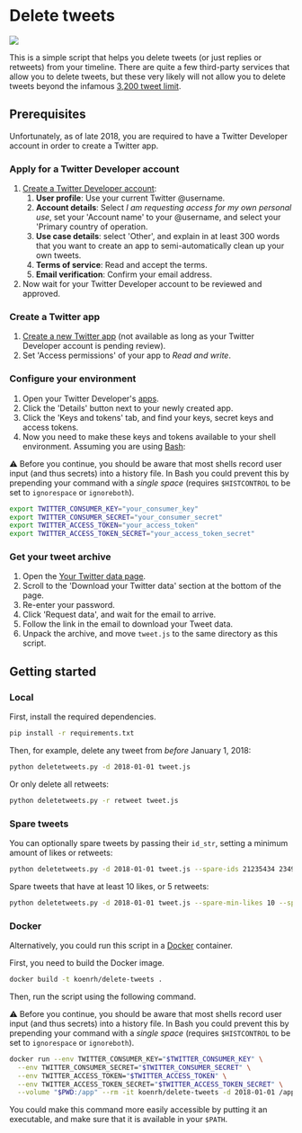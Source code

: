 # Delete tweets

![](https://github.com/koenrh/delete-tweets/workflows/build/badge.svg)

This is a simple script that helps you delete tweets (or just replies or retweets)
from your timeline. There are quite a few third-party services that allow you
to delete tweets, but these very likely will not allow you to delete tweets beyond
the infamous [3,200 tweet limit](https://web.archive.org/web/20131019125213/https://dev.twitter.com/discussions/276).

## Prerequisites

Unfortunately, as of late 2018, you are required to have a Twitter Developer account
in order to create a Twitter app.

### Apply for a Twitter Developer account

1. [Create a Twitter Developer account](https://developer.twitter.com/en/apply):
    1. **User profile**: Use your current Twitter @username.
    1. **Account details**: Select *I am requesting access for my own personal use*,
      set your 'Account name' to your @username, and select your 'Primary country
      of operation.
    1. **Use case details**: select 'Other', and explain in at least 300 words that
      you want to create an app to semi-automatically clean up your own tweets.
    1. **Terms of service**: Read and accept the terms.
    1. **Email verification**: Confirm your email address.
1. Now wait for your Twitter Developer account to be reviewed and approved.

### Create a Twitter app

1. [Create a new Twitter app](https://developer.twitter.com/en/apps/create) (not
  available as long as your Twitter Developer account is pending review).
1. Set 'Access permissions' of your app to *Read and write*.

### Configure your environment

1. Open your Twitter Developer's [apps](https://developer.twitter.com/en/apps).
1. Click the 'Details' button next to your newly created app.
1. Click the 'Keys and tokens' tab, and find your keys, secret keys and access tokens.
1. Now you need to make these keys and tokens available to your shell environment.
  Assuming you are using [Bash](https://en.wikipedia.org/wiki/Bash_(Unix_shell)):

:warning: Before you continue, you should be aware that most shells record user
input (and thus secrets) into a history file. In Bash you could prevent this by
prepending your command with a _single space_ (requires `$HISTCONTROL` to be set
to `ignorespace` or `ignoreboth`).

```bash
export TWITTER_CONSUMER_KEY="your_consumer_key"
export TWITTER_CONSUMER_SECRET="your_consumer_secret"
export TWITTER_ACCESS_TOKEN="your_access_token"
export TWITTER_ACCESS_TOKEN_SECRET="your_access_token_secret"
```

### Get your tweet archive

1. Open the [Your Twitter data page](https://twitter.com/settings/your_twitter_data).
1. Scroll to the 'Download your Twitter data' section at the bottom of the page.
1. Re-enter your password.
1. Click 'Request data', and wait for the email to arrive.
1. Follow the link in the email to download your Tweet data.
1. Unpack the archive, and move `tweet.js` to the same directory as this script.

## Getting started

### Local

First, install the required dependencies.

```bash
pip install -r requirements.txt
```

Then, for example, delete any tweet from _before_ January 1, 2018:

```bash
python deletetweets.py -d 2018-01-01 tweet.js
```

Or only delete all retweets:

```bash
python deletetweets.py -r retweet tweet.js
```

### Spare tweets

You can optionally spare tweets by passing their `id_str`, setting a minimum amount of likes or retweets:

```bash
python deletetweets.py -d 2018-01-01 tweet.js --spare-ids 21235434 23498723 23498723
```

Spare tweets that have at least 10 likes, or 5 retweets:

```bash
python deletetweets.py -d 2018-01-01 tweet.js --spare-min-likes 10 --spare-min-retweets 5
```

### Docker

Alternatively, you could run this script in a [Docker](https://docs.docker.com/install/)
container.

First, you need to build the Docker image.

```bash
docker build -t koenrh/delete-tweets .
```

Then, run the script using the following command.

:warning: Before you continue, you should be aware that most shells record user
input (and thus secrets) into a history file. In Bash you could prevent this by
prepending your command with a _single space_ (requires `$HISTCONTROL` to be set
to `ignorespace` or `ignoreboth`).

```bash
docker run --env TWITTER_CONSUMER_KEY="$TWITTER_CONSUMER_KEY" \
  --env TWITTER_CONSUMER_SECRET="$TWITTER_CONSUMER_SECRET" \
  --env TWITTER_ACCESS_TOKEN="$TWITTER_ACCESS_TOKEN" \
  --env TWITTER_ACCESS_TOKEN_SECRET="$TWITTER_ACCESS_TOKEN_SECRET" \
  --volume "$PWD:/app" --rm -it koenrh/delete-tweets -d 2018-01-01 /app/tweet.js
```

You could make this command more easily accessible by putting it an executable,
and make sure that it is available in your `$PATH`.
